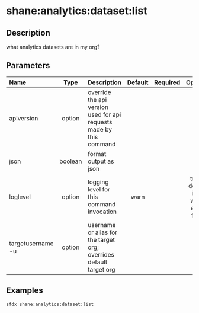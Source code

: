 <!-- This file has been generated with command 'sfdx hardis:doc:plugin:generate'. Please do not update it manually or it may be overwritten -->
# shane:analytics:dataset:list

## Description

what analytics datasets are in my org?

## Parameters

|Name|Type|Description|Default|Required|Options|
|:---|:--:|:----------|:-----:|:------:|:-----:|
|apiversion|option|override the api version used for api requests made by this command||||
|json|boolean|format output as json||||
|loglevel|option|logging level for this command invocation|warn||trace<br/>debug<br/>info<br/>warn<br/>error<br/>fatal|
|targetusername<br/>-u|option|username or alias for the target org; overrides default target org||||

## Examples

```shell
sfdx shane:analytics:dataset:list
```


